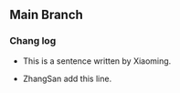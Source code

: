 ## Main Branch

### Chang log

- This is a sentence written by Xiaoming.

- ZhangSan add this line.
